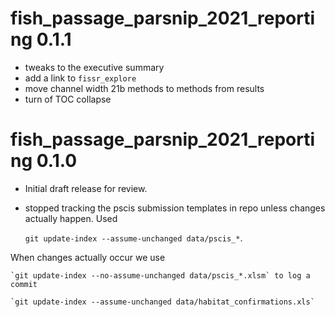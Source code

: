 
# fish_passage_parsnip_2021_reporting 0.1.1

  * tweaks to the executive summary
  * add a link to `fissr_explore`
  * move channel width 21b methods to methods from results
  * turn of TOC collapse

# fish_passage_parsnip_2021_reporting 0.1.0

  * Initial draft release for review.  
  * stopped tracking the pscis submission templates in repo unless changes actually happen. Used 
  
    `git update-index --assume-unchanged data/pscis_*`.  
      
  When changes actually occur we use 
  
    `git update-index --no-assume-unchanged data/pscis_*.xlsm` to log a commit
  
    `git update-index --assume-unchanged data/habitat_confirmations.xls`
